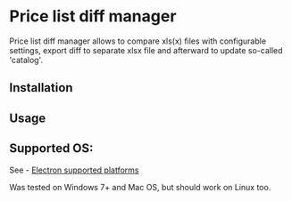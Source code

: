 # Price list diff manager
Price list diff manager allows to compare xls(x) files with configurable settings, export diff to separate xlsx file and afterward to update so-called 'catalog'.
## Installation
## Usage
## Supported OS:
See - [Electron supported platforms](https://electronjs.org/docs/tutorial/support#supported-platforms)

Was tested on Windows 7+ and Mac OS, but should work on Linux too.